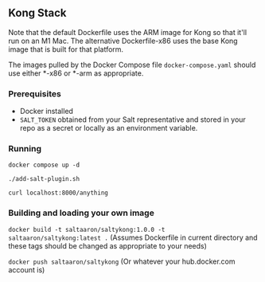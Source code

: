 ## Kong Stack

Note that the default Dockerfile uses the ARM image for Kong so that it'll run on an M1 Mac. The alternative Dockerfile-x86 uses the base Kong image that is built for that platform.

The images pulled by the Docker Compose file `docker-compose.yaml` should use either *-x86 or *-arm as appropriate.

### Prerequisites

- Docker installed
- `SALT_TOKEN` obtained from your Salt representative and stored in your repo as a secret or locally as an environment variable.

### Running

`docker compose up -d`

`./add-salt-plugin.sh`

`curl localhost:8000/anything`



### Building and loading your own image

`docker build -t saltaaron/saltykong:1.0.0 -t saltaaron/saltykong:latest .` (Assumes Dockerfile in current directory and these tags should be changed as appropriate to your needs)

`docker push saltaaron/saltykong` (Or whatever your hub.docker.com account is)